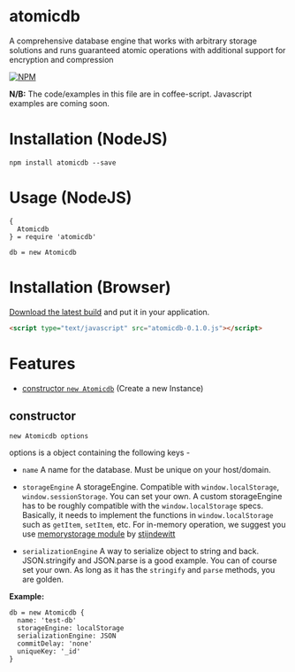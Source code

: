 # atomicdb
A comprehensive database engine that works with arbitrary storage solutions and runs guaranteed atomic operations with additional support for encryption and compression

[![NPM](https://nodei.co/npm/atomicdb.png?compact=true)](https://npmjs.org/package/atomicdb)

**N/B:** The code/examples in this file are in coffee-script. <!-- [Click here for the JavaScript Version](README-js.md) (coming soon)--> Javascript examples are coming soon.

# Installation (NodeJS)

```
npm install atomicdb --save
```

# Usage (NodeJS)
```coffee-script
{
  Atomicdb
} = require 'atomicdb'

db = new Atomicdb
```

<!-- Browser Area Start -->
# Installation (Browser)

[Download the latest build](https://github.com/iShafayet/atomicdb/blob/master/dist/browser/atomicdb-0.1.0.js) and put it in your application.

```html
<script type="text/javascript" src="atomicdb-0.1.0.js"></script>
```
<!-- Browser Area End -->

# Features

* [constructor `new Atomicdb`](#constructor) (Create a new Instance)


## constructor
`new Atomicdb options`

options is a object containing the following keys - 

* `name` A name for the database. Must be unique on your host/domain.

* `storageEngine` A storageEngine. Compatible with `window.localStorage`, `window.sessionStorage`. You can set your own. A custom storageEngine has to be roughly compatible with the `window.localStorage` specs. Basically, it needs to implement the functions in `window.localStorage` such as `getItem`, `setItem`, etc. For in-memory operation, we suggest you use [memorystorage module](https://www.npmjs.com/package/memorystorage) by [stijndewitt](https://www.npmjs.com/~stijndewitt)

* `serializationEngine` A way to serialize object to string and back. JSON.stringify and JSON.parse is a good example. You can of course set your own. As long as it has the `stringify` and `parse` methods, you are golden.

**Example:**
```coffee-script
db = new Atomicdb {
  name: 'test-db'
  storageEngine: localStorage
  serializationEngine: JSON
  commitDelay: 'none'
  uniqueKey: '_id'
}
```